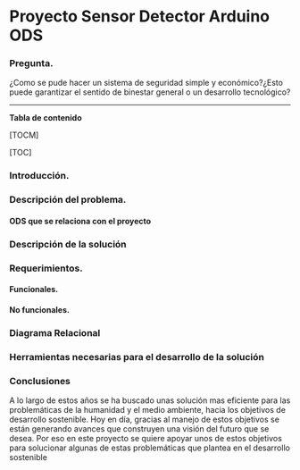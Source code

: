 # Proyecto Sensor Detector Arduino ODS
### Pregunta.



¿Como se pude hacer un sistema de seguridad simple y económico?¿Esto puede garantizar el sentido de binestar general o un desarrollo tecnológico?

------------


 **Tabla de contenido**
 
[TOCM]

[TOC]

### Introducción.
### Descripción del problema.
#### ODS que se relaciona con el proyecto
### Descripción de la solución
### Requerimientos. 
#### Funcionales.
#### No funcionales.
### Diagrama Relacional
### Herramientas necesarias para el desarrollo de la solución
### Conclusiones
A lo largo de estos años  se ha buscado unas solución mas eficiente para las problemáticas de la humanidad y el medio ambiente, hacia los objetivos de desarrollo sostenible. Hoy en día, gracias al manejo de estos objetivos se están generando avances que  construyen una visión del futuro que se desea. Por eso en este proyecto se quiere apoyar unos de estos objetivos para solucionar algunas de estas problemáticas que plantea en el desarrollo sostenible



